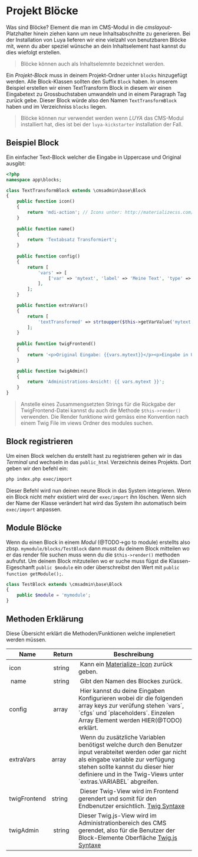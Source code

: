 Projekt Blöcke
==============
Was sind Blöcke? Element die man im CMS-Modul in die *cmslayout*-Platzhalter hinein ziehen kann um neue Inhaltsabschnitte zu generieren. Bei der Installation von Luya lieferen wir eine vielzahl von benutzbaren Blöcke mit, wenn du aber speziel wünsche an dein Inhaltselement hast kannst du dies wiefolgt erstellen.
> Blöcke können auch als Inhaltselemnte bezeichnet werden.

Ein *Projekt-Block* muss in deinem Projekt-Ordner unter `blocks` hinzugefügt werden. Alle Block-Klassen sollten den Suffix `Block` haben. In unserem Beispiel erstellen wir einen TextTransform Block in diesem wir einen Eingabetext zu Grossbuchstaben umwandeln und in einem Paragraph Tag zurück gebe. Dieser Block würde also den Namen `TextTransformBlock` haben und im Verzeichniss `blocks` liegen.
> Blöcke können nur verwendet werden wenn *LUYA* das CMS-Modul installiert hat, dies ist bei der `luya-kickstarter` installation der Fall.

Beispiel Block
--------------
Ein einfacher Text-Block welcher die Eingabe in Uppercase und Original ausgibt:
```php
<?php
namespace app\blocks;

class TextTransformBlock extends \cmsadmin\base\Block
{
    public function icon()
    {
        return 'mdi-action'; // Icons unter: http://materializecss.com/icons.html
    }
    
    public function name()
    {
        return 'Textabsatz Transformiert';
    }
    
    public function config()
    {
        return [
            'vars' => [
                ['var' => 'mytext', 'label' => 'Meine Text', 'type' => 'zaa-text'],
            ],
        ];
    }

    public function extraVars()
    {
        return [
            'textTransformed' => strtoupper($this->getVarValue('mytext')),
        ];
    }
    
    public function twigFrontend()
    {
        return '<p>Original Eingabe: {{vars.mytext}}</p><p>Eingabe in Uppercase: {{extras.textTransformed}}';
    }

    public function twigAdmin()
    {
        return 'Administrations-Ansicht: {{ vars.mytext }}';
    }
}
```
> Anstelle eines Zusammengsetzten Strings für die Rückgabe der TwigFrontend-Datei kannst du auch die Methode `$this->render()` verwenden. Die Render funktione wird gemäss eine Konvention nach einem Twig File im views Ordner des modules suchen.

Block registrieren
------------------
Um einen Block welchen du erstellt hast zu registrieren gehen wir in das *Terminal* und wechseln in das `public_html` Verzeichnis deines Projekts. Dort geben wir den befehl ein:
```sh
php index.php exec/import
```
Dieser Befehl wird nun deinen neune Block in das System integrieren. Wenn ein Block nicht mehr existiert wird der `exec/import` ihn löschen. Wenn sich der Name der Klasse verändert hat wird das System ihn automatisch beim `exec/import` anpassen.

Module Blöcke
--------------
Wenn du einen Block in einem *Modul* (@TODO->go to module) erstellts also zbsp. `mymodule/blocks/TestBlock` dann musst du deinem Block mitteilen wo er das render file suchen muss wenn du die `$this->render()` methoden aufrufst. Um deinem Block mitzuteilen wo er suche muss fügst die Klassen-Eigeschanft `public $module` ein oder überschreibst den Wert mit `public function getModule();`.
```php
class TestBlock extends \cmsadmin\base\Block
{
    public $module = 'mymodule';
}
```

Methoden Erklärung
------------------
Diese Übersicht erklärt die Methoden/Funktionen welche implenetiert werden müssen.

| Name | Return | Beschreibung
| ---- | --------| ------------
| icon | string | Kann ein [Materialize-Icon](http://materializecss.com/icons.html) zurück geben.
| name | string | Gibt den Namen des Blockes zurück.
| config | array | Hier kannst du deine Eingaben Konfigurieren wobei dir die folgenden array keys zur verüfung stehen ´vars´, ´cfgs´ und ´placeholders´. Einzelen Array Element werden HIER(@TODO) erklärt.
| extraVars | array | Wenn du zusätzliche Variablen benötigst welche durch den Benutzer input verabteitet werden oder gar nicht als eingabe variable zur verfügung stehen sollte kannst du dieser hier definiere und in the Twig-Views unter `extras.VARIABEL´ abgreifen.
| twigFrontend | string | Dieser Twig-View wird im Frontend gerendert und somit für den Endbenutzer ersichtlich. [Twig Syntaxe](http://twig.sensiolabs.org/)
| twigAdmin | string | Dieser Twig.js-View wird im Administrationbereich des CMS gerendet, also für die Benutzer der Block-Elemente Oberfläche [Twig.js Syntaxe](https://github.com/justjohn/twig.js/wiki)
